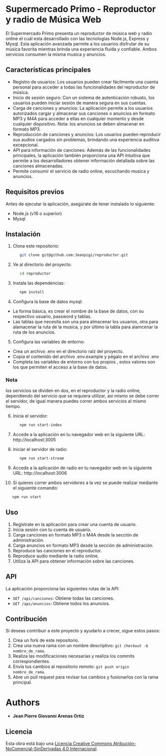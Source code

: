 # Supermercado Primo - Reproductor y radio de Música Web

El Supermercado Primo presenta un reproductor de música web y radio online el cuál esta desarrollado con las tecnologías Node.js, Express y Mysql. Esta aplicación avanzada permite a los usuarios disfrutar de su música favorita mientras brinda una experiencia fluida y confiable. Ambos servicios consumen la misma musica y anuncios.

## Características principales

- Registro de usuarios: Los usuarios pueden crear fácilmente una cuenta personal para acceder a todas las funcionalidades del reproductor de música.
- Inicio de sesión seguro: Con un sistema de autenticación robusto, los usuarios pueden iniciar sesión de manera segura en sus cuentas.
- Carga de canciones y anuncios: La aplicación permite a los usuarios autorizados cargar y almacenar sus canciones o anuncios en formato MP3 y M4A para acceder a ellas en cualquier momento y desde cualquier dispositivo. Nota: los anuncios se deben almacenar en formato MP3.
- Reproducción de canciones y anuncios: Los usuarios pueden reproducir sus audios cargados sin problemas, brindando una experiencia auditiva excepcional.
- API para información de canciones: Además de las funcionalidades principales, la aplicación también proporciona una API intuitiva que permite a los desarrolladores obtener información detallada sobre las canciones almacenadas.
- Permite consumir el servicio de radio online, escuchando musica y anuncios.

## Requisitos previos

Antes de ejecutar la aplicación, asegúrate de tener instalado lo siguiente:

- Node.js (v16 o superior)
- Mysql

## Instalación

1. Clona este repositorio:

   ```bash
      git clone git@github.com:Jeanpigi/reproductor.git
   ```

2. Ve al directorio del proyecto:

   ```bash
      cd reproductor
   ```

3. Instala las dependencias:

   ```bash
      npm install
   ```

4. Configura la base de datos mysql:

- La forma básica, es crear el nombre de la base de datos, con su respectivo usuario, password y tablas.
- Las tablas que necesita son una para almacenar los usuarios, otra para alamacenar la ruta de la musica, y por último la tabla para alamcenar la ruta de los anuncios.

5. Configura las variables de entorno:

- Crea un archivo .env en el directorio raíz del proyecto.
- Copia el contenido del archivo .env.example y pégalo en el archivo .env
- Completa las variables de entorno con tus propios , estos valores son los que permiten el acceso a la base de datos.

### Nota

los servicios se dividen en dos, en el reproductor y la radio online, dependiendo del servicio que se requiera utilizar, asi mismo se debe correr el servidor, de igual manera puedes correr ambos servicios al mismo tiempo.

6. Inicia el servidor:

   ```bash
      npm run start-index
   ```

7. Accede a la aplicación en tu navegador web en la siguiente URL: http://localhost:3005

8. Iniciar el servidor de radio:

   ```bash
      npm run start-stream
   ```

9. Accede a la aplicación de radio en tu navegador web en la siguiente URL: http://localhost:3006

10. Si quieres correr ambos servidores a la vez se puede realizar mediante el siguiente comando:

```bash
   npm run start
```

## Uso

1. Regístrate en la aplicación para crear una cuenta de usuario.
2. Inicia sesión con tu cuenta de usuario.
3. Carga canciones en formato MP3 o M4A desde la sección de administración.
4. Carga anuncios en formato MP3 desde la sección de administración.
5. Reproduce las canciones en el reproductor.
6. Reproduce audio mediante la radio online.
7. Utiliza la API para obtener información sobre las canciones.

## API

La aplicación proporciona las siguientes rutas de la API:

- `GET /api/canciones`: Obtiene todas las canciones.
- `GET /api/anuncios`: Obtiene todos los anuncios.

## Contribución

Si deseas contribuir a este proyecto y ayudarlo a crecer, sigue estos pasos:

1. Crea un fork de este repositorio.
2. Crea una nueva rama con un nombre descriptivo: `git checkout -b nombre_de_rama`.
3. Realiza las modificaciones necesarias y realiza los commits correspondientes.
4. Envía tus cambios al repositorio remoto: `git push origin nombre_de_rama`.
5. Abre un pull request para revisar tus cambios y fusionarlos con la rama principal.

# Authors

- **Jean Pierre Giovanni Arenas Ortiz**

## Licencia

Esta obra está bajo una [Licencia Creative Commons Atribución-NoComercial-SinDerivadas 4.0 Internacional](http://creativecommons.org/licenses/by-nc-nd/4.0/deed.es_ES).
